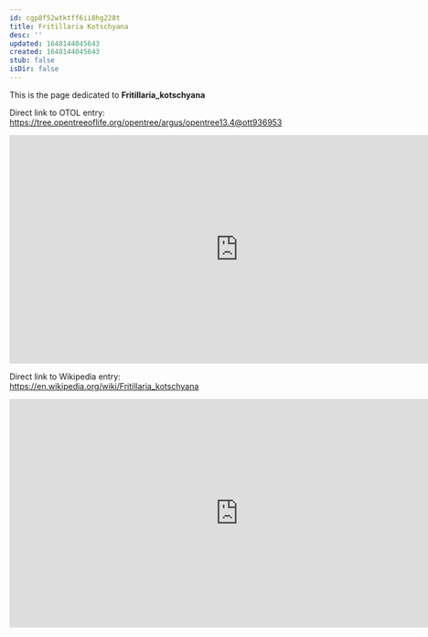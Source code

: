 ```yaml
---
id: cgp8f52wtktff6ii8hg228t
title: Fritillaria Kotschyana
desc: ''
updated: 1648144045643
created: 1648144045643
stub: false
isDir: false
---
```

This is the page dedicated to **Fritillaria_kotschyana**


Direct link to OTOL entry: https://tree.opentreeoflife.org/opentree/argus/opentree13.4@ott936953



<html>
    <body>
    <iframe src="https://tree.opentreeoflife.org/opentree/argus/opentree13.4@ott936953"
    width="800" height="400" frameborder="0" allowfullscreen> </iframe>
    </body>
</html>
    


Direct link to Wikipedia entry: https://en.wikipedia.org/wiki/Fritillaria_kotschyana



<html>
    <body>
    <iframe src="https://en.wikipedia.org/wiki/Fritillaria_kotschyana"
    width="800" height="400" frameborder="0" allowfullscreen> </iframe>
    </body>
</html>
    
